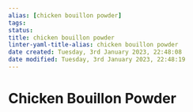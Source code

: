 ```yaml
---
alias: [chicken bouillon powder]
tags: 
status:
title: chicken bouillon powder
linter-yaml-title-alias: chicken bouillon powder
date created: Tuesday, 3rd January 2023, 22:48:08
date modified: Tuesday, 3rd January 2023, 22:48:19
---
```


# Chicken Bouillon Powder